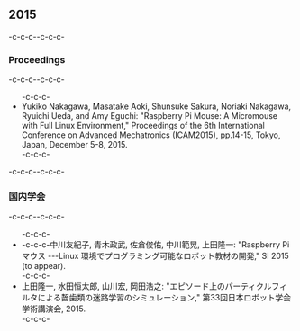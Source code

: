 <h2>2015</h2>-c-c-c--c-c-c-<h3>Proceedings</h3>-c-c-c--c-c-c-<ul>-c-c-c- <li>Yukiko Nakagawa, Masatake Aoki, Shunsuke Sakura, Noriaki Nakagawa, Ryuichi Ueda, and Amy Eguchi: "Raspberry Pi Mouse: A Micromouse with Full Linux Environment," Proceedings of the 6th International Conference on Advanced Mechatronics (ICAM2015), pp.14-15, Tokyo, Japan, December 5-8, 2015.</li>-c-c-c-</ul>-c-c-c--c-c-c-<h3>国内学会</h3>-c-c-c--c-c-c-<ul>-c-c-c- <li>-c-c-c-中川友紀子, 青木政武, 佐倉俊佑, 中川範晃, 上田隆一: "Raspberry Pi マウス ---Linux 環境でプログラミング可能なロボット教材の開発," SI 2015 (to appear).</li>-c-c-c- <li>上田隆一, 水田恒太郎, 山川宏, 岡田浩之: "エピソード上のパーティクルフィルタによる齧歯類の迷路学習のシミュレーション," 第33回日本ロボット学会学術講演会, 2015.</li>-c-c-c-</ul>
